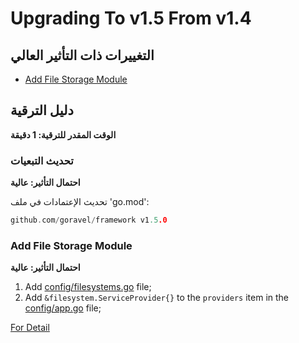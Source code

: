 # Upgrading To v1.5 From v1.4

## التغييرات ذات التأثير العالي

- [Add File Storage Module](#add-file-storage-module)

## دليل الترقية

**الوقت المقدر للترقية: 1 دقيقة**

### تحديث التبعيات

**احتمال التأثير: عالية**

تحديث الإعتمادات في ملف 'go.mod':

```go
github.com/goravel/framework v1.5.0
```

### Add File Storage Module

**احتمال التأثير: عالية**

1. Add [config/filesystems.go](https://github.com/goravel/goravel/blob/v1.5.0/config/filesystems.go) file;
2. Add `&filesystem.ServiceProvider{}` to the `providers` item in
   the [config/app.go](https://github.com/goravel/goravel/blob/v1.5.0/config/app.go) file;

[For Detail](../advanced/fs)
